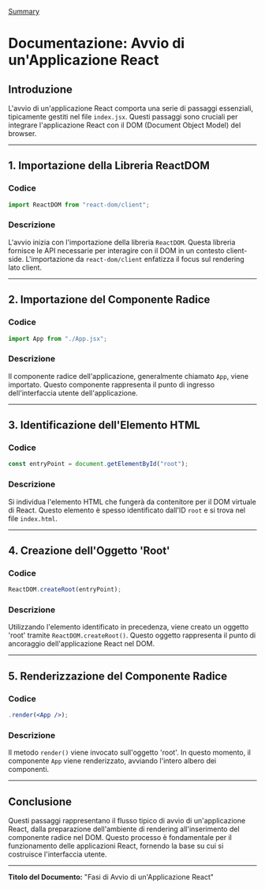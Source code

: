 [Summary](../Summary.md)

# Documentazione: Avvio di un'Applicazione React

## Introduzione

L'avvio di un'applicazione React comporta una serie di passaggi essenziali, tipicamente gestiti nel file `index.jsx`. Questi passaggi sono cruciali per integrare l'applicazione React con il DOM (Document Object Model) del browser.

---

## 1. Importazione della Libreria ReactDOM

### Codice

```jsx
import ReactDOM from "react-dom/client";
```

### Descrizione

L'avvio inizia con l'importazione della libreria `ReactDOM`. Questa libreria fornisce le API necessarie per interagire con il DOM in un contesto client-side. L'importazione da `react-dom/client` enfatizza il focus sul rendering lato client.

---

## 2. Importazione del Componente Radice

### Codice

```jsx
import App from "./App.jsx";
```

### Descrizione

Il componente radice dell'applicazione, generalmente chiamato `App`, viene importato. Questo componente rappresenta il punto di ingresso dell'interfaccia utente dell'applicazione.

---

## 3. Identificazione dell'Elemento HTML

### Codice

```jsx
const entryPoint = document.getElementById("root");
```

### Descrizione

Si individua l'elemento HTML che fungerà da contenitore per il DOM virtuale di React. Questo elemento è spesso identificato dall'ID `root` e si trova nel file `index.html`.

---

## 4. Creazione dell'Oggetto 'Root'

### Codice

```jsx
ReactDOM.createRoot(entryPoint);
```

### Descrizione

Utilizzando l'elemento identificato in precedenza, viene creato un oggetto 'root' tramite `ReactDOM.createRoot()`. Questo oggetto rappresenta il punto di ancoraggio dell'applicazione React nel DOM.

---

## 5. Renderizzazione del Componente Radice

### Codice

```jsx
.render(<App />);
```

### Descrizione

Il metodo `render()` viene invocato sull'oggetto 'root'. In questo momento, il componente `App` viene renderizzato, avviando l'intero albero dei componenti.

---

## Conclusione

Questi passaggi rappresentano il flusso tipico di avvio di un'applicazione React, dalla preparazione dell'ambiente di rendering all'inserimento del componente radice nel DOM. Questo processo è fondamentale per il funzionamento delle applicazioni React, fornendo la base su cui si costruisce l'interfaccia utente.

---

**Titolo del Documento:** "Fasi di Avvio di un'Applicazione React"
